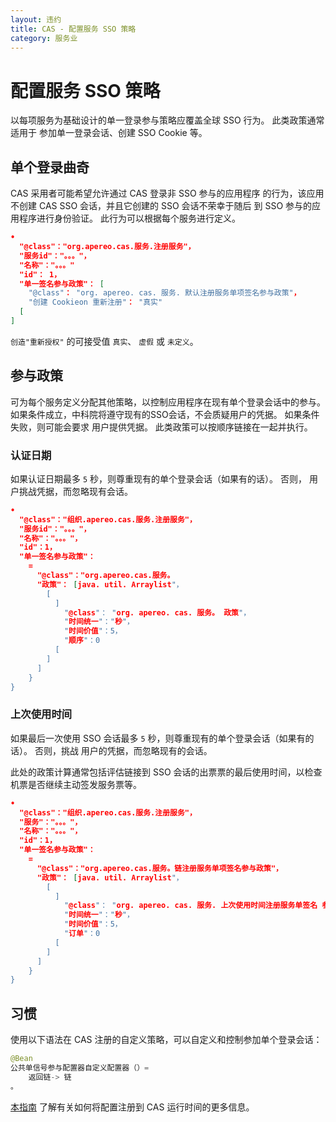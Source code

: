 ```yaml
---
layout: 违约
title: CAS - 配置服务 SSO 策略
category: 服务业
---
```


# 配置服务 SSO 策略

以每项服务为基础设计的单一登录参与策略应覆盖全球 SSO 行为。 此类政策通常适用于 参加单一登录会话、创建 SSO Cookie 等。

## 单个登录曲奇

CAS 采用者可能希望允许通过 CAS 登录非 SSO 参与的应用程序 的行为，该应用不创建 CAS SSO 会话，并且它创建的 SSO 会话不荣幸于随后 到 SSO 参与的应用程序进行身份验证。 此行为可以根据每个服务进行定义。

```json
•
  "@class"："org.apereo.cas.服务.注册服务"，
  "服务id"："。。。"，
  "名称"："。。。"
  "id"： 1，
  "单一签名参与政策"： [
    "@class"： "org. apereo. cas. 服务. 默认注册服务单项签名参与政策"，
    "创建 Cookieon 重新注册"： "真实"
  [
]
```

`创造"重新授权"` 的可接受值 `真实`、 `虚假` 或 `未定义`。

## 参与政策

可为每个服务定义分配其他策略，以控制应用程序在现有单个登录会话中的参与。 如果条件成立，中科院将遵守现有的SSO会话，不会质疑用户的凭据。 如果条件失败，则可能会要求 用户提供凭据。 此类政策可以按顺序链接在一起并执行。

### 认证日期

如果认证日期最多 `5` 秒，则尊重现有的单个登录会话（如果有的话）。 否则， 用户挑战凭据，而忽略现有会话。

```json
•
  "@class"："组织.apereo.cas.服务.注册服务"，
  "服务id"："。。。"，
  "名称"："。。。"，
  "id"：1，
  "单一签名参与政策"：
    =
      "@class"："org.apereo.cas.服务。
      "政策"： [java. util. Arraylist"，
        [
          ]
            "@class"： "org. apereo. cas. 服务。 政策"，
            "时间统一"："秒"，
            "时间价值"：5，
            "顺序"：0
          [
        ]
      ]
    }
}
```

### 上次使用时间

如果最后一次使用 SSO 会话最多 `5` 秒，则尊重现有的单个登录会话（如果有的话）。 否则，挑战 用户的凭据，而忽略现有的会话。

此处的政策计算通常包括评估链接到 SSO 会话的出票票的最后使用时间，以检查 机票是否继续主动签发服务票等。

```json
•
  "@class"："组织.apereo.cas.服务.注册服务"，
  "服务"："。。。"，
  "名称"："。。。"，
  "id"：1，
  "单一签名参与政策"：
    =
      "@class"："org.apereo.cas.服务。链注册服务单项签名参与政策"，
      "政策"： [java. util. Arraylist"，
        [
          ]
            "@class"： "org. apereo. cas. 服务. 上次使用时间注册服务单签名 参与政策"，
            "时间统一"："秒"，
            "时间价值"：5，
            "订单"：0
          [
        ]
      ]
    }
}
```

## 习惯

使用以下语法在 CAS 注册的自定义策略，可以自定义和控制参加单个登录会话：

```java
@Bean
公共单信号参与配置器自定义配置器（）=
    返回链-> 链
。
```

[本指南](../configuration/Configuration-Management-Extensions.html) 了解有关如何将配置注册到 CAS 运行时间的更多信息。

